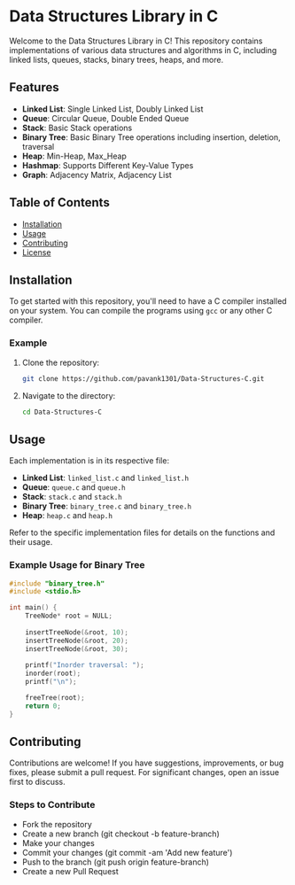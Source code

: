 # Data Structures Library in C

Welcome to the Data Structures Library in C! This repository contains implementations of various data structures and algorithms in C, including linked lists, queues, stacks, binary trees, heaps, and more.

## Features

- **Linked List**: Single Linked List, Doubly Linked List
- **Queue**: Circular Queue, Double Ended Queue
- **Stack**: Basic Stack operations
- **Binary Tree**: Basic Binary Tree operations including insertion, deletion, traversal
- **Heap**: Min-Heap, Max_Heap
- **Hashmap**: Supports Different Key-Value Types
- **Graph**: Adjacency Matrix, Adjacency List

## Table of Contents

- [Installation](#installation)
- [Usage](#usage)
- [Contributing](#contributing)
- [License](#license)

## Installation

To get started with this repository, you'll need to have a C compiler installed on your system. You can compile the programs using `gcc` or any other C compiler.

### Example

1. Clone the repository:

    ```bash
    git clone https://github.com/pavank1301/Data-Structures-C.git
    ```

2. Navigate to the directory:

    ```bash
    cd Data-Structures-C
    ```

## Usage

Each implementation is in its respective file:

- **Linked List**: `linked_list.c` and `linked_list.h`
- **Queue**: `queue.c` and `queue.h`
- **Stack**: `stack.c` and `stack.h`
- **Binary Tree**: `binary_tree.c` and `binary_tree.h`
- **Heap**: `heap.c` and `heap.h`

Refer to the specific implementation files for details on the functions and their usage.

### Example Usage for Binary Tree

```c
#include "binary_tree.h"
#include <stdio.h>

int main() {
    TreeNode* root = NULL;
    
    insertTreeNode(&root, 10);
    insertTreeNode(&root, 20);
    insertTreeNode(&root, 30);
    
    printf("Inorder traversal: ");
    inorder(root);
    printf("\n");

    freeTree(root);
    return 0;
}
```

## Contributing

Contributions are welcome! If you have suggestions, improvements, or bug fixes, please submit a pull request. For significant changes, open an issue first to discuss.

### Steps to Contribute

- Fork the repository
- Create a new branch (git checkout -b feature-branch)
- Make your changes
- Commit your changes (git commit -am 'Add new feature')
- Push to the branch (git push origin feature-branch)
- Create a new Pull Request